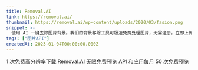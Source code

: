 ```yaml
---
title: Removal.AI
link: https://removal.ai/
thumbnail: https://removal.ai/wp-content/uploads/2020/03/fasion.png
snippet: >-
  使用 AI 一键去除图片背景。我们的背景移除工具可极速免费处理图片，无需注册。立即上传图片体验！
tags: ["图片API"]
createdAt: 2023-01-04T00:00:00.000Z
---
```

1 次免费高分辨率下载
Removal.AI 无限免费预览
API 和应用每月 50 次免费预览